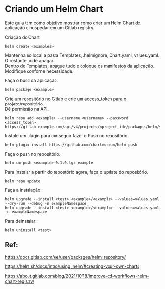 # Criando um Helm Chart 

Este guia tem como objetivo mostrar como criar um Helm Chart de aplicação e hospedar em um Gitlab registry.


Criação do Chart
```
helm create <examples>
```

Mantenha no local a pasta Templates, .helmignore, Chart.yaml, values.yaml.\
O restante pode apagar.\
Dentro de Templates, apague tudo e coloque os manifestos da aplicação.\
Modifique conforne necessidade. 

Faça o build da aplicação.
```
helm package <example>
```

Crie um repositório no Gitlab e crie um access_token para o projeto/repositório.\
Dê permissão na API.
```
helm repo add <example> --username <username> --password <access_token>  https://gitlab.example.com/api/v4/projects/<project_id>/packages/helm/stable
```

Instale um plugin para conseguir fazer o Push no repositório.
```
helm plugin install https://github.com/chartmuseum/helm-push
```
Faça o push no repositório.
```
helm cm-push <example>-0.1.0.tgz example
```

Para instalar a partir do repostório agora, faça o update do repositório.
```
helm repo update
```

Faça a instalação:
```
helm upgrade --install <test> <example>/<example> --values=values.yaml --dry-run --debug -n exampleNamespace
helm upgrade --install <test> <example>/<example> --values=values.yaml -n exampleNamespace
```

Para deinstalar:
```
helm uninstall <test>
```

## Ref:
<https://docs.gitlab.com/ee/user/packages/helm_repository/>

<https://helm.sh/docs/intro/using_helm/#creating-your-own-charts>

<https://about.gitlab.com/blog/2021/10/18/improve-cd-workflows-helm-chart-registry/>
